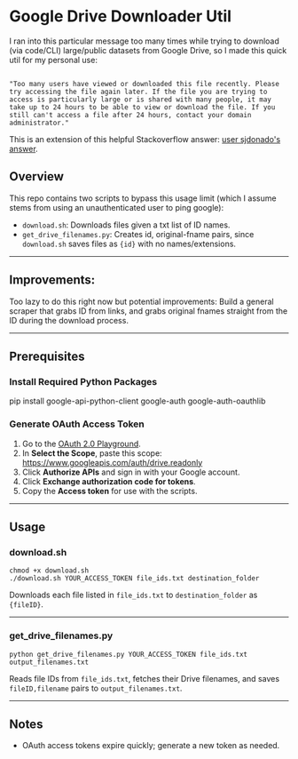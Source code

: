 # Google Drive Downloader Util

I ran into this particular message too many times while trying to download (via code/CLI) large/public datasets from Google Drive, so I made this quick util for my personal use:

```

"Too many users have viewed or downloaded this file recently. Please try accessing the file again later. If the file you are trying to access is particularly large or is shared with many people, it may take up to 24 hours to be able to view or download the file. If you still can't access a file after 24 hours, contact your domain administrator."

```

This is an extension of this helpful Stackoverflow answer: [user sjdonado's answer](https://stackoverflow.com/a/67550427).

## Overview
This repo contains two scripts to bypass this usage limit (which I assume stems from using an unauthenticated user to ping google):

- `download.sh`: Downloads files given a txt list of ID names.
- `get_drive_filenames.py`: Creates id, original-fname pairs, since `download.sh` saves files as `{id}` with no names/extensions. 

---

## Improvements:

Too lazy to do this right now but potential improvements:
Build a general scraper that grabs ID from links, and grabs original fnames straight from the ID during the download process.

---

## Prerequisites

### Install Required Python Packages
pip install google-api-python-client google-auth google-auth-oauthlib

### Generate OAuth Access Token
1. Go to the [OAuth 2.0 Playground](https://developers.google.com/oauthplayground/).
2. In **Select the Scope**, paste this scope: https://www.googleapis.com/auth/drive.readonly
3. Click **Authorize APIs** and sign in with your Google account.
4. Click **Exchange authorization code for tokens**.
5. Copy the **Access token** for use with the scripts.

---

## Usage

### download.sh

```
chmod +x download.sh
./download.sh YOUR_ACCESS_TOKEN file_ids.txt destination_folder
```

Downloads each file listed in `file_ids.txt` to `destination_folder` as `{fileID}`.

---

### get_drive_filenames.py

```
python get_drive_filenames.py YOUR_ACCESS_TOKEN file_ids.txt output_filenames.txt
```

Reads file IDs from `file_ids.txt`, fetches their Drive filenames, and saves `fileID,filename` pairs to `output_filenames.txt`.

---

## Notes

- OAuth access tokens expire quickly; generate a new token as needed.




